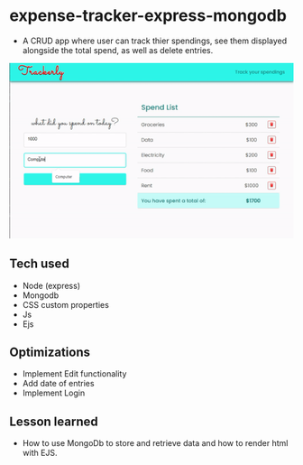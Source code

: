 # expense-tracker-express-mongodb

- A CRUD app where user can track thier spendings, see them displayed alongside the total spend, as well as delete entries.

<img src='/public/trackerly.gif'>

## Tech used

- Node (express) 
- Mongodb
- CSS custom properties
- Js
- Ejs

## Optimizations

- Implement Edit functionality
- Add date of entries
- Implement Login

## Lesson learned
- How to use MongoDb to store and retrieve data and how to render html with EJS.
